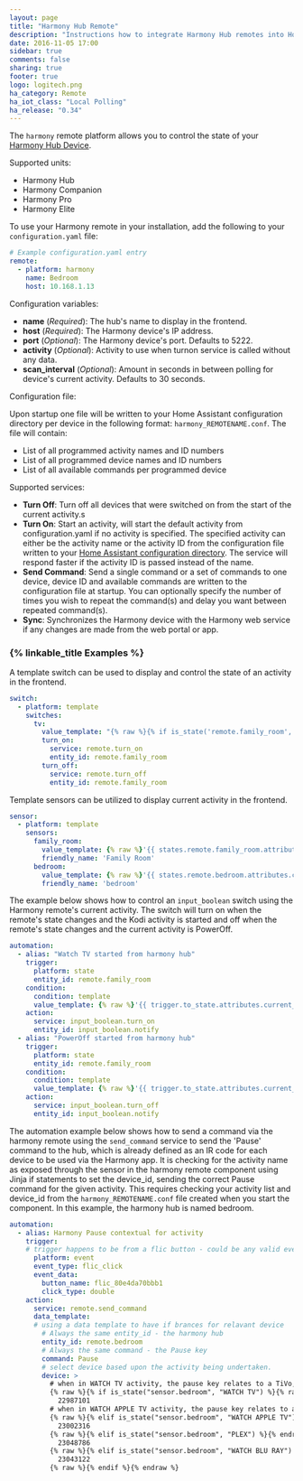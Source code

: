 ```yaml
---
layout: page
title: "Harmony Hub Remote"
description: "Instructions how to integrate Harmony Hub remotes into Home Assistant."
date: 2016-11-05 17:00
sidebar: true
comments: false
sharing: true
footer: true
logo: logitech.png
ha_category: Remote
ha_iot_class: "Local Polling"
ha_release: "0.34"
---
```



The `harmony` remote platform allows you to control the state of your [Harmony Hub Device](http://www.logitech.com/en-us/product/harmony-hub).

Supported units:

- Harmony Hub
- Harmony Companion
- Harmony Pro
- Harmony Elite


To use your Harmony remote in your installation, add the following to your `configuration.yaml` file:

```yaml
# Example configuration.yaml entry
remote:
  - platform: harmony
    name: Bedroom
    host: 10.168.1.13
```

Configuration variables:

- **name** (*Required*): The hub's name to display in the frontend.
- **host** (*Required*): The Harmony device's IP address.
- **port** (*Optional*): The Harmony device's port. Defaults to 5222.
- **activity** (*Optional*): Activity to use when turnon service is called without any data.
- **scan_interval** (*Optional*): Amount in seconds in between polling for device's current activity. Defaults to 30 seconds.

Configuration file:

Upon startup one file will be written to your Home Assistant configuration directory per device in the following format: `harmony_REMOTENAME.conf`. The file will contain:

- List of all programmed activity names and ID numbers
- List of all programmed device names and ID numbers
- List of all available commands per programmed device

Supported services:

- **Turn Off**: Turn off all devices that were switched on from the start of the current activity.s
- **Turn On**: Start an activity, will start the default activity from configuration.yaml if no activity is specified.  The specified activity can either be the activity name or the activity ID from the configuration file written to your [Home Assistant configuration directory](/docs/configuration/). The service will respond faster if the activity ID is passed instead of the name.
- **Send Command**: Send a single command or a set of commands to one device, device ID and available commands are written to the configuration file at startup. You can optionally specify the number of times you wish to repeat the command(s) and delay you want between repeated command(s).
- **Sync**: Synchronizes the Harmony device with the Harmony web service if any changes are made from the web portal or app.


### {% linkable_title Examples %}

A template switch can be used to display and control the state of an activity in the frontend.

```yaml
switch:
  - platform: template
    switches:
      tv:
        value_template: "{% raw %}{% if is_state('remote.family_room', 'on') %}on{% else %}off{% endif %}{% endraw %}"
        turn_on:
          service: remote.turn_on
          entity_id: remote.family_room
        turn_off:
          service: remote.turn_off
          entity_id: remote.family_room
```

Template sensors can be utilized to display current activity in the frontend.

```yaml
sensor:
  - platform: template
    sensors:
      family_room:
        value_template: {% raw %}'{{ states.remote.family_room.attributes.current_activity }}'{% endraw %}
        friendly_name: 'Family Room'
      bedroom:
        value_template: {% raw %}'{{ states.remote.bedroom.attributes.current_activity }}'{% endraw %}
        friendly_name: 'bedroom'
```


The example below shows how to control an `input_boolean` switch using the Harmony remote's current activity. The switch will turn on when the remote's state changes and the Kodi activity is started and off when the remote's state changes and the current activity is PowerOff.

```yaml
automation:
  - alias: "Watch TV started from harmony hub"
    trigger:
      platform: state
      entity_id: remote.family_room
    condition:
      condition: template
      value_template: {% raw %}'{{ trigger.to_state.attributes.current_activity == "Kodi" }}'{% endraw %}
    action:
      service: input_boolean.turn_on
      entity_id: input_boolean.notify
  - alias: "PowerOff started from harmony hub"
    trigger:
      platform: state
      entity_id: remote.family_room
    condition:
      condition: template
      value_template: {% raw %}'{{ trigger.to_state.attributes.current_activity == "PowerOff" }}'{% endraw %}
    action:
      service: input_boolean.turn_off
      entity_id: input_boolean.notify
````

The automation example below shows how to send a command via the harmony remote using the `send_command` service to send the 'Pause' command to the hub, which is already defined as an IR code for each device to be used via the Harmony app. It is checking for the activity name as exposed through the sensor in the harmony remote component using Jinja if statements to set the device_id, sending the correct Pause command for the given activity. This requires checking your activity list and device_id from the `harmony_REMOTENAME.conf` file created when you start the component. In this example, the harmony hub is named bedroom.

```yaml
automation:
  - alias: Harmony Pause contextual for activity
    trigger:
    # trigger happens to be from a flic button - could be any valid event
      platform: event
      event_type: flic_click
      event_data:
        button_name: flic_80e4da70bbb1
        click_type: double
    action:
      service: remote.send_command
      data_template:
      # using a data template to have if brances for relavant device
        # Always the same entity_id - the harmony hub
        entity_id: remote.bedroom 
        # Always the same command - the Pause key
        command: Pause
        # select device based upon the activity being undertaken.
        device: >
          # when in WATCH TV activity, the pause key relates to a TiVo, which is device 22987101 
          {% raw %}{% if is_state("sensor.bedroom", "WATCH TV") %}{% raw %}
            22987101
          # when in WATCH APPLE TV activity, the pause key relates to an Apple TV, which is device 23002316
          {% raw %}{% elif is_state("sensor.bedroom", "WATCH APPLE TV") %}{% endraw %}
            23002316
          {% raw %}{% elif is_state("sensor.bedroom", "PLEX") %}{% endraw %}
            23048786
          {% raw %}{% elif is_state("sensor.bedroom", "WATCH BLU RAY") %}{% endraw %}
            23043122
          {% raw %}{% endif %}{% endraw %}

````
